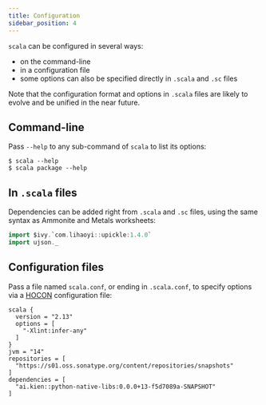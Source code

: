 ```yaml
---
title: Configuration
sidebar_position: 4
---
```


`scala` can be configured in several ways:
- on the command-line
- in a configuration file
- some options can also be specified directly in `.scala` and `.sc` files

Note that the configuration format and options in `.scala` files are likely
to evolve and be unified in the near future.

## Command-line

Pass `--help` to any sub-command of `scala` to list its options:
```text
$ scala --help
$ scala package --help
```

## In `.scala` files

Dependencies can be added right from `.scala` and `.sc` files, using the same
syntax as Ammonite and Metals worksheets:

```scala
import $ivy.`com.lihaoyi::upickle:1.4.0`
import ujson._
```

## Configuration files

Pass a file named `scala.conf`, or ending in `.scala.conf`, to specify options
via a [HOCON](https://github.com/lightbend/config) configuration file:
```hocon
scala {
  version = "2.13"
  options = [
    "-Xlint:infer-any"
  ]
}
jvm = "14"
repositories = [
  "https://s01.oss.sonatype.org/content/repositories/snapshots"
]
dependencies = [
  "ai.kien::python-native-libs:0.0.0+13-f5d7089a-SNAPSHOT"
]
```
